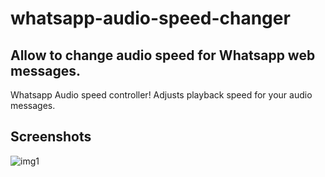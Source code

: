 # whatsapp-audio-speed-changer

## Allow to change audio speed for Whatsapp web messages.

Whatsapp Audio speed controller! Adjusts playback speed for your audio messages.

## Screenshots

![img1](../master/assets/screenshot.jpg)
